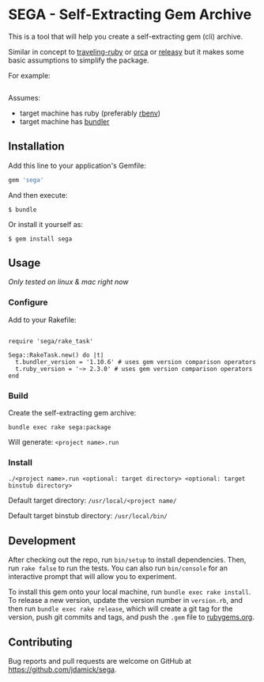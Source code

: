 # SEGA - Self-Extracting Gem Archive

This is a tool that will help you create a self-extracting gem (cli) archive.

Similar in concept to [traveling-ruby](https://github.com/phusion/traveling-ruby) or [orca](https://github.com/larsch/ocra) or [releasy](https://github.com/Spooner/releasy) but it makes some basic assumptions to simplify the package.

For example:

```
```


Assumes:
* target machine has ruby (preferably [rbenv](https://github.com/rbenv/rbenv))
* target machine has [bundler](http://bundler.io/)

## Installation

Add this line to your application's Gemfile:

```ruby
gem 'sega'
```

And then execute:

    $ bundle

Or install it yourself as:

    $ gem install sega

## Usage

_Only tested on linux & mac right now_

### Configure

Add to your Rakefile:

```

require 'sega/rake_task'

Sega::RakeTask.new() do |t|
  t.bundler_version = '1.10.6' # uses gem version comparison operators
  t.ruby_version = '~> 2.3.0' # uses gem version comparison operators
end

```

### Build

Create the self-extracting gem archive:

```
bundle exec rake sega:package
```

Will generate: ```<project name>.run```


### Install


```
./<project name>.run <optional: target directory> <optional: target binstub directory>
```

Default target directory:  ```/usr/local/<project name/```

Default target binstub directory:  ```/usr/local/bin/```


## Development

After checking out the repo, run `bin/setup` to install dependencies. Then, run `rake false` to run the tests. You can also run `bin/console` for an interactive prompt that will allow you to experiment.

To install this gem onto your local machine, run `bundle exec rake install`. To release a new version, update the version number in `version.rb`, and then run `bundle exec rake release`, which will create a git tag for the version, push git commits and tags, and push the `.gem` file to [rubygems.org](https://rubygems.org).

## Contributing

Bug reports and pull requests are welcome on GitHub at https://github.com/jdamick/sega.
